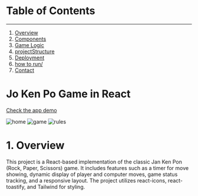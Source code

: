 # Table of Contents
__________________________________________________________________________________________________________________________________________________________
<ol dir='auto'>
  <li> 
    <a href="#1-overview">Overview</a>
  </li>
  <li>
    <a href="#2-components">Components</a>
  </li>
  <li>
    <a href="#3-gameLogic">Game Logic</a>
  </li>
  <li>
    <a href="#4-projectStructure">projectStructure</a>
  </li>
  <li>
    <a href="#5-deployment">Deployment</a>
  </li>
  <li>
    <a href="#6-howToRun">how to run/</a>
  </li>
  <li>
    <a href="#7-contact">Contact</a>
  </li>

</ol>

# Jo Ken Po Game in React

<a href="https://rock-paper-scissors-nko0538xl-gaalvesjs-projects.vercel.app">Check the app demo</a>

<img style="max-width: 100%" alt="home" src="https://github.com/gaalvesj/rock-paper-scissors/assets/23504396/1972f9a1-dfce-42da-8a89-d19d2ebe633b">
<img style="max-width: 100%" alt="game" src="https://github.com/gaalvesj/rock-paper-scissors/assets/23504396/46dff7a4-a756-4394-bfda-3c1eb46a7e0b">
<img style="max-width: 100%" alt="rules" src="https://github.com/gaalvesj/rock-paper-scissors/assets/23504396/be6e1ab7-82e6-4128-bf24-60e3073dc2ee">

# 1. Overview 
<p  href="#1-overview" >This project is a React-based implementation of the classic Jan Ken Pon (Rock, Paper, Scissors) game. It includes features such as a timer for move showing, dynamic display of player and computer moves, game status tracking, and a responsive layout. The project utilizes react-icons, react-toastify, and Tailwind for styling.</p>
